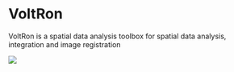 # VoltRon

VoltRon is a spatial data analysis toolbox for spatial data analysis, integration and image registration

![](docs/images/voltron.png)

